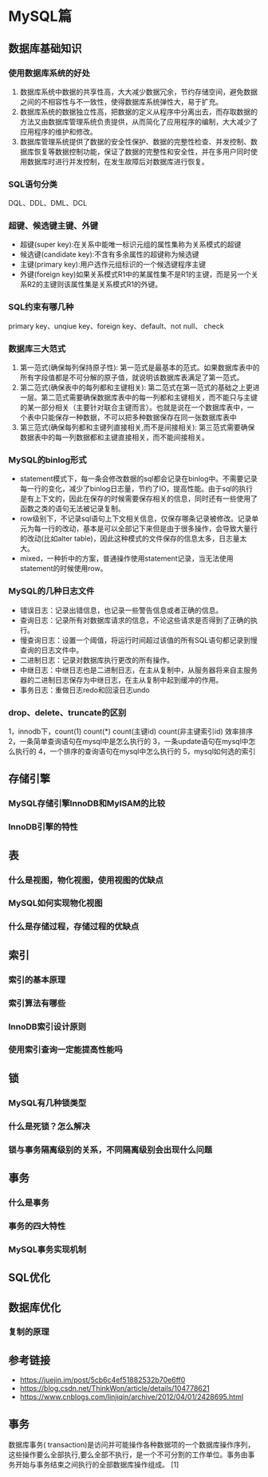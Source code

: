 # MySQL篇

## 数据库基础知识
### 使用数据库系统的好处
1. 数据库系统中数据的共享性高，大大减少数据冗余，节约存储空间，避免数据之间的不相容性与不一致性，使得数据库系统弹性大，易于扩充。
2. 数据库系统的数据独立性高，把数据的定义从程序中分离出去，而存取数据的方法又由数据库管理系统负责提供，从而简化了应用程序的编制，大大减少了应用程序的维护和修改。
3. 数据库管理系统提供了数据的安全性保护、数据的完整性检查、并发控制、数据库恢复等数据控制功能，保证了数据的完整性和安全性，并在多用户同时使用数据库时进行并发控制，在发生故障后对数据库进行恢复。

### SQL语句分类
DQL、DDL、DML、DCL

### 超键、候选键主键、外键
* 超键(super key):在关系中能唯一标识元组的属性集称为关系模式的超键
* 候选键(candidate key):不含有多余属性的超键称为候选键
* 主键(primary key):用户选作元组标识的一个候选键程序主键
* 外键(foreign key)如果关系模式R1中的某属性集不是R1的主键，而是另一个关系R2的主键则该属性集是关系模式R1的外键。

### SQL约束有哪几种
primary key、unqiue key、foreign key、default、not null、 check

### 数据库三大范式
1. 第一范式(确保每列保持原子性): 第一范式是最基本的范式。如果数据库表中的所有字段值都是不可分解的原子值，就说明该数据库表满足了第一范式。
2. 第二范式(确保表中的每列都和主键相关): 第二范式在第一范式的基础之上更进一层。第二范式需要确保数据库表中的每一列都和主键相关，而不能只与主键的某一部分相关（主要针对联合主键而言）。也就是说在一个数据库表中，一个表中只能保存一种数据，不可以把多种数据保存在同一张数据库表中
3. 第三范式(确保每列都和主键列直接相关,而不是间接相关): 第三范式需要确保数据表中的每一列数据都和主键直接相关，而不能间接相关。

### MySQL的binlog形式
* statement模式下，每一条会修改数据的sql都会记录在binlog中。不需要记录每一行的变化，减少了binlog日志量，节约了IO，提高性能。由于sql的执行是有上下文的，因此在保存的时候需要保存相关的信息，同时还有一些使用了函数之类的语句无法被记录复制。
* row级别下，不记录sql语句上下文相关信息，仅保存哪条记录被修改。记录单元为每一行的改动，基本是可以全部记下来但是由于很多操作，会导致大量行的改动(比如alter table)，因此这种模式的文件保存的信息太多，日志量太大。
* mixed，一种折中的方案，普通操作使用statement记录，当无法使用statement的时候使用row。

### MySQL的几种日志文件
* 错误日志：记录出错信息，也记录一些警告信息或者正确的信息。
* 查询日志：记录所有对数据库请求的信息，不论这些请求是否得到了正确的执行。
* 慢查询日志：设置一个阈值，将运行时间超过该值的所有SQL语句都记录到慢查询的日志文件中。
* 二进制日志：记录对数据库执行更改的所有操作。
* 中继日志：中继日志也是二进制日志，在主从复制中，从服务器将来自主服务器的二进制日志保存为中继日志，在主从复制中起到缓冲的作用。
* 事务日志：重做日志redo和回滚日志undo


### drop、delete、truncate的区别


1，innodb下，count(1) count(*) count(主键id)  count(非主键索引id)  效率排序
2，一条简单查询语句在mysql中是怎么执行的
3，一条update语句在mysql中怎么执行的
4，一个排序的查询语句在mysql中怎么执行的
5，mysql如何选的索引

## 存储引擎
### MySQL存储引擎InnoDB和MyISAM的比较
### InnoDB引擎的特性

## 表
### 什么是视图，物化视图，使用视图的优缺点
### MySQL如何实现物化视图
### 什么是存储过程，存储过程的优缺点

## 索引
### 索引的基本原理
### 索引算法有哪些
### InnoDB索引设计原则
### 使用索引查询一定能提高性能吗

## 锁
### MySQL有几种锁类型
### 什么是死锁？怎么解决
### 锁与事务隔离级别的关系，不同隔离级别会出现什么问题

## 事务
### 什么是事务
### 事务的四大特性
### MySQL事务实现机制

## SQL优化

## 数据库优化
### 复制的原理

## 参考链接
* <https://juejin.im/post/5cb6c4ef51882532b70e6ff0>
* <https://blog.csdn.net/ThinkWon/article/details/104778621>
* <https://www.cnblogs.com/linjiqin/archive/2012/04/01/2428695.html>

## 事务
数据库事务( transaction)是访问并可能操作各种数据项的一个数据库操作序列，这些操作要么全部执行,要么全部不执行，是一个不可分割的工作单位。事务由事务开始与事务结束之间执行的全部数据库操作组成。 [1] 

